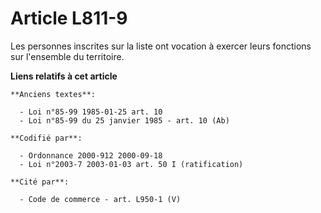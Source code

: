# Article L811-9

Les personnes inscrites sur la liste ont vocation à exercer leurs fonctions sur l'ensemble du territoire.

**Liens relatifs à cet article**

	**Anciens textes**:

	  - Loi n°85-99 1985-01-25 art. 10
	  - Loi n°85-99 du 25 janvier 1985 - art. 10 (Ab)

	**Codifié par**:

	  - Ordonnance 2000-912 2000-09-18
	  - Loi n°2003-7 2003-01-03 art. 50 I (ratification)

	**Cité par**:

	  - Code de commerce - art. L950-1 (V)
